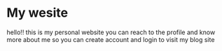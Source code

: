 # My wesite

hello!! this is my personal website you can reach to the profile and know more about me
so you can create account and login to visit my blog site
